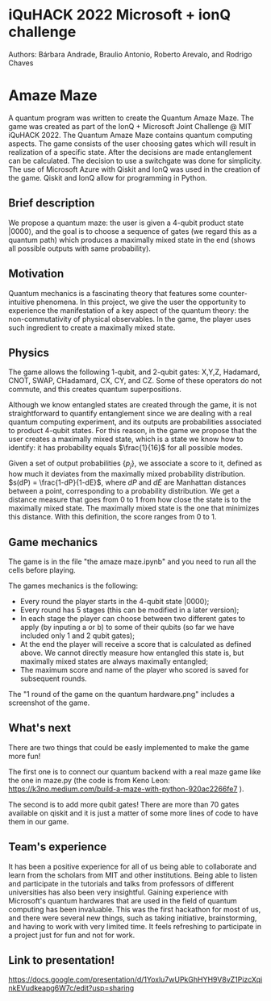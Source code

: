 # iQuHACK 2022 Microsoft + ionQ challenge
Authors: Bárbara Andrade, Braulio Antonio, Roberto Arevalo, and Rodrigo Chaves

# Amaze Maze 

A quantum program was written to create the Quantum Amaze Maze. The game was created as part of the IonQ + Microsoft Joint Challenge @ MIT iQuHACK 2022. The Quantum Amaze Maze contains quantum computing aspects. The game consists of the user choosing gates which will result in realization of a specific state. After the decisions are made entanglement can be calculated. The decision to use a switchgate was done for simplicity. The use of Microsoft Azure with Qiskit and IonQ was used in the creation of the game. Qiskit and IonQ allow for programming in Python.

## Brief description
We propose a quantum maze: the user is given a 4-qubit product state $|{0000}\rangle$, and the goal is to choose a sequence of gates (we regard this as a quantum path) which produces a maximally mixed state in the end (shows all possible outputs with same probability).

## Motivation
Quantum mechanics is a fascinating theory that features some counter-intuitive phenomena. In this project, we give the user the opportunity to experience the manifestation of a key aspect of the quantum theory: the non-commutativity of physical observables. In the game, the player uses such ingredient to create a maximally mixed state.

## Physics
The game allows the following 1-qubit, and 2-qubit gates: X,Y,Z, Hadamard, CNOT, SWAP, CHadamard, CX, CY, and CZ. Some of these operators do not commute, and this creates quantum superpositions.

Although we know entangled states are created through the game, it is not straightforward to quantify entanglement since we are dealing with a real quantum computing experiment, and its outputs are probabilities associated to product 4-qubit states. For this reason, in the game we propose that the user creates a maximally mixed state, which is a state we know how to identify: it has probability equals $\frac{1}{16}$ for all possible modes.

Given a set of output probabilities $\{p_j\}$, we associate a score to it, defined as how much it deviates from the maximally mixed probability distribution. $s(dP) = \frac{1-dP}{1-dE}$, where $dP$ and $dE$ are Manhattan distances between a point, corresponding to a probability distribution. We get a distance measure that goes from 0 to 1 from how close the state is to the maximally mixed state. The maximally mixed state is the one that minimizes this distance. With this definition, the score ranges from 0 to 1.

## Game mechanics
The game is in the file "the amaze maze.ipynb" and you need to run all the cells before playing. 

The games mechanics is the following:

- Every round the player starts in the 4-qubit state $|{0000}\rangle$;
- Every round has 5 stages (this can be modified in a later version);
- In each stage the player can choose between two different gates to apply (by inputing a or b) to some of their qubits (so far we have included only 1 and 2 qubit gates);
- At the end the player will receive a score that is calculated as defined above. We cannot directly measure how entangled this state is, but maximally mixed states are always maximally entangled;
- The maximum score and name of the player who scored is saved for subsequent rounds.

The "1 round of the game on the quantum hardware.png" includes a screenshot of the game.

## What's next
There are two things that could be easly implemented to make the game more fun! 

The first one is to connect our quantum backend with a real maze game like the one in maze.py (the code is from Keno Leon: https://k3no.medium.com/build-a-maze-with-python-920ac2266fe7 ). 

The second is to add more qubit gates!
There are more than 70 gates available on qiskit and it is just a matter of some more lines of code to have them in our game.

## Team's experience
It has been a positive experience for all of us being able to collaborate and learn from the scholars from MIT and other institutions. Being able to listen and participate in the tutorials and talks from professors of different universities has also been very insightful. Gaining experience with Microsoft's quantum hardwares that are used in the field of quantum computing has been invaluable. This was the first hackathon for most of us, and there were several new things, such as taking initiative, brainstorming, and having to work with very limited time. It feels refreshing to participate in a project just for fun and not for work.

## Link to presentation!
https://docs.google.com/presentation/d/1Yoxlu7wUPkGhHYH9V8vZ1PizcXqinkEVudkeapg6W7c/edit?usp=sharing 
